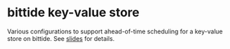 # bittide key-value store

Various configurations to support ahead-of-time scheduling for a key-value store on bittide. See
[slides](../../docs/kvstore.pdf) for details.
